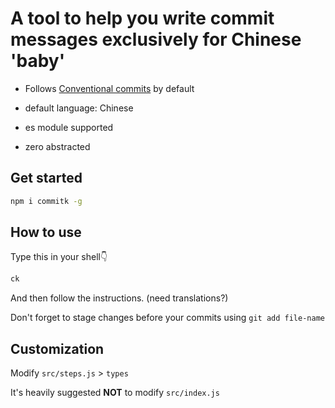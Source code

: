 # A tool to help you write commit messages exclusively for Chinese 'baby'

- Follows [Conventional commits](https://www.conventionalcommits.org/zh-hans/v1.0.0/#%e7%ba%a6%e5%ae%9a%e5%bc%8f%e6%8f%90%e4%ba%a4%e8%a7%84%e8%8c%83) by default

- default language: Chinese

- es module supported

- zero abstracted


## Get started

```sh
npm i commitk -g
```

## How to use

Type this in your shell👇

```sh
ck
```

And then follow the instructions. (need translations?)

Don't forget to stage changes before your commits using  `git add file-name`

## Customization

Modify `src/steps.js`  >  `types` 

It's heavily suggested **NOT** to modify `src/index.js`
